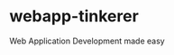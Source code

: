 # webapp-tinkerer #

Web Application Development made easy



 <link rel="stylesheet" href="css/WAT-Runtime.css"/>
 <script src="js/WAT-Runtime.js"></script>

 <link rel="stylesheet" href="css/WAT-Designer.css"/>
 <script src="js/WAT-Designer.js"></script>
